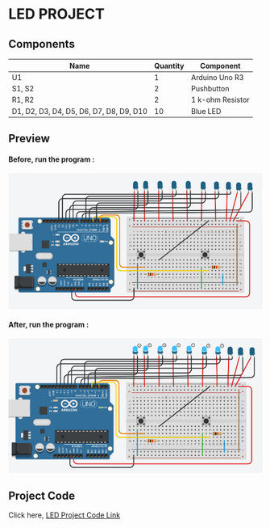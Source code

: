 # LED PROJECT

## Components
| Name | Quantity | Component |
| ----------- | ----------- | ----------- |
| U1 | 1 | Arduino Uno R3 |
| S1, S2 | 2 | Pushbutton |
| R1, R2 | 2 | 1 k-ohm Resistor |
| D1, D2, D3, D4, D5, D6, D7, D8, D9, D10 | 10 | Blue LED |


## Preview
#### Before, run the program :
![LED](images/led-one.png)

#### After, run the program :
![LED](images/led-two.png)


## Project Code
Click here, [LED Project Code Link](led.ino)
